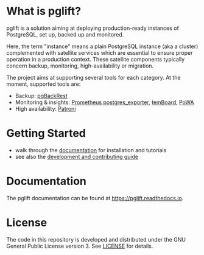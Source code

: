 # What is pglift?

pglift is a solution aiming at deploying production-ready instances of
PostgreSQL, set up, backed up and monitored.

Here, the term "instance" means a plain PostgreSQL instance (aka a cluster)
complemented with satellite services which are essential to ensure proper
operation in a production context. These satellite components typically
concern backup, monitoring, high-availability or migration.

The project aims at supporting several tools for each category. At the moment,
supported tools are:

* Backup: [pgBackRest][]
* Monitoring & insights: [Prometheus postgres\_exporter][], [temBoard][],
  [PoWA][]
* High availability: [Patroni][]

[pgBackRest]: https://pgbackrest.org/
[Prometheus postgres\_exporter]: https://github.com/prometheus-community/postgres_exporter
[temBoard]: https://temboard.readthedocs.io/
[PoWA]: https://temboard.readthedocs.io/
[Patroni]: https://patroni.readthedocs.io/

# Getting Started

* walk through the [documentation][] for installation and tutorials
* see also the [development and contributing guide][]

[documentation]: https://pglift.readthedocs.io/
[development and contributing guide]: https://pglift.readthedocs.io/en/latest/dev.html

# Documentation

The pglift documentation can be found at <https://pglift.readthedocs.io>.

# License

The code in this repository is developed and distributed under the GNU General
Public License version 3. See [LICENSE](LICENSE) for details.
